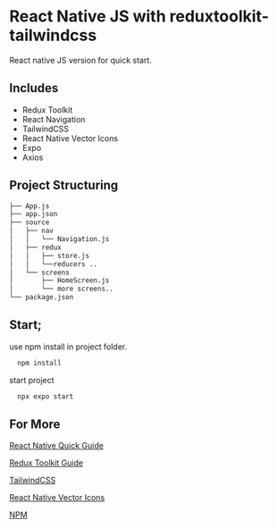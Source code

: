 
# React Native JS with reduxtoolkit-tailwindcss

React native JS version for quick start.




## Includes

- Redux Toolkit
- React Navigation
- TailwindCSS
- React Native Vector Icons
- Expo
- Axios



  
## Project Structuring

```bash
├── App.js
├── app.json
├── source
│   ├── nav
│   │   └── Navigation.js
│   ├── redux
│   │   ├── store.js
│   │   └──reducers ..
│   └── screens
│       ├── HomeScreen.js
│       └── more screens..
└── package.json
```

  
## Start;

use npm install in project folder.

```bash
  npm install
```

start project

```bash
  npx expo start
```
  
## For More

[React Native Quick Guide](https://www.tutorialspoint.com/react_native/react_native_quick_guide.htm)

[Redux Toolkit Guide](https://www.freecodecamp.org/news/redux-and-redux-toolkit-for-beginners/)

[TailwindCSS](https://nerdcave.com/tailwind-cheat-sheet)

[React Native Vector Icons](https://oblador.github.io/react-native-vector-icons/)

[NPM](https://nodesource.com/blog/an-absolute-beginners-guide-to-using-npm)



  
